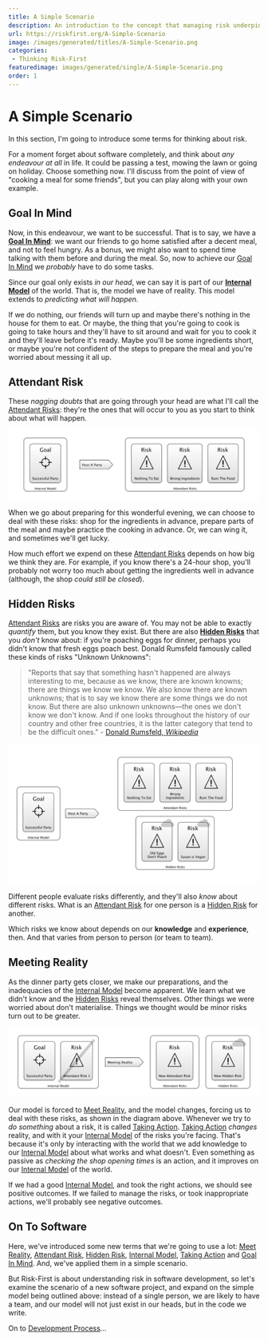 ```yaml
---
title: A Simple Scenario
description: An introduction to the concept that managing risk underpins all activity on projects.
url: https://riskfirst.org/A-Simple-Scenario
image: /images/generated/titles/A-Simple-Scenario.png
categories: 
 - Thinking Risk-First
featuredimage: images/generated/single/A-Simple-Scenario.png
order: 1
---
```


# A Simple Scenario

In this section, I'm going to introduce some terms for thinking about risk.

For a moment forget about software completely, and think about _any endeavour at all_ in life.  It could be passing a test, mowing the lawn or going on holiday.  Choose something now.   I'll discuss from the point of view of "cooking a meal for some friends", but you can play along with your own example.  

## Goal In Mind

Now, in this endeavour, we want to be successful.  That is to say, we have a **[Goal In Mind](Glossary.md#Goal-In-Mind)**:  we want our friends to go home satisfied after a decent meal, and not to feel hungry.   As a bonus, we might also want to spend time talking with them before and during the meal.  So, now to achieve our [Goal In Mind](Glossary.md#Goal-In-Mind) we *probably* have to do some tasks.  

Since our goal only exists _in our head_, we can say it is part of our **[Internal Model](Glossary.md#Internal-model)** of the world.  That is, the model we have of reality.  This model extends to _predicting what will happen_.

If we do nothing, our friends will turn up and maybe there's nothing in the house for them to eat.   Or maybe, the thing that you're going to cook is going to take hours and they'll have to sit around and wait for you to cook it and they'll leave before it's ready.  Maybe you'll be some ingredients short, or maybe you're not confident of the steps to prepare the meal and you're worried about messing it all up.  

## Attendant Risk

These _nagging doubts_ that are going through your head are what I'll call the [Attendant Risks](Glossary.md#attendant-risk):  they're the ones that will occur to you as you start to think about what will happen. 

![Goal In Mind, with the risks you know about](images/generated/introduction/goal_in_mind.png)

When we go about preparing for this wonderful evening, we can choose to deal with these risks:  shop for the ingredients in advance, prepare parts of the meal and maybe practice the cooking in advance.  Or, we can wing it, and sometimes we'll get lucky.

How much effort we expend on these [Attendant Risks](Glossary.md#attendant-risk) depends on how big we think they are.  For example, if you know there's a 24-hour shop, you'll probably not worry too much about getting the ingredients well in advance (although, the shop _could still be closed_).

## Hidden Risks

[Attendant Risks](Glossary.md#attendant-risk) are risks you are aware of.  You may not be able to exactly _quantify_ them, but you know they exist.  But there are also **[Hidden Risks](Glossary.md#attendant-risk)** that you _don't_ know about: if you're poaching eggs for dinner, perhaps you didn't know that fresh eggs poach best.  Donald Rumsfeld famously called these kinds of risks "Unknown Unknowns":

> "Reports that say that something hasn't happened are always interesting to me, because as we know, there are known knowns; there are things we know we know. We also know there are known unknowns; that is to say we know there are some things we do not know. But there are also unknown unknowns—the ones we don't know we don't know. And if one looks throughout the history of our country and other free countries, it is the latter category that tend to be the difficult ones." - [Donald Rumsfeld, _Wikipedia_](https://en.wikipedia.org/wiki/There_are_known_knowns)

![Goal In Mind, the risks you know about and the ones you don't](images/generated/introduction/hidden_risks.png)

Different people evaluate risks differently, and they'll also _know_ about different risks.  What is an [Attendant Risk](Glossary.md#attendant-risk) for one person is a [Hidden Risk](Glossary.md#attendant-risk) for another.     

Which risks we know about depends on our **knowledge** and **experience**, then. <!-- tweet-end --> And that varies from person to person (or team to team).  

## Meeting Reality

As the dinner party gets closer, we make our preparations, and the inadequacies of the [Internal Model](Glossary.md#Internal-Model) become apparent.  We learn what we didn't know and the [Hidden Risks](Glossary.md#hidden-risk) reveal themselves.  Other things we were worried about don't materialise.  Things we thought would be minor risks turn out to be greater.   

![How Taking Action affects Reality, and also changes your Internal Model](images/generated/introduction/model_vs_reality.png)

Our model is forced to [Meet Reality](Glossary.md#meet-reality), and the model changes,  forcing us to deal with these risks, as shown in the diagram above.  Whenever we try to _do something_ about a risk, it is called [Taking Action](Glossary.md#taking-action).  [Taking Action](Glossary.md#taking-action) _changes_ reality, and with it your [Internal Model](Glossary.md#internal-model) of the risks you're facing.  That's because it's only by interacting with the world that we add knowledge to our [Internal Model](Glossary.md#internal-model) about what works and what doesn't.  Even something as passive as _checking the shop opening times_ is an action, and it improves on our [Internal Model](Glossary.md#internal-model) of the world.

If we had a good [Internal Model](Glossary.md#Internal-Model), and took the right actions, we should see positive outcomes.  If we failed to manage the risks, or took inappropriate actions, we'll probably see negative outcomes.

## On To Software

Here, we've introduced some new terms that we're going to use a lot:  [Meet Reality](Glossary.md#meet-reality), [Attendant Risk](Glossary.md#attendant-risk), [Hidden Risk](Glossary.md#attendant-risk), [Internal Model](Glossary.md#Internal-model), [Taking Action](Glossary.md#taking-action) and [Goal In Mind](Glossary.md#Goal-In-Mind).  And, we've applied them in a simple scenario.

But Risk-First is about understanding risk in software development, so let's examine the scenario of a new software project, and expand on the simple model being outlined above:  instead of a single person, we are likely to have a team, and our model will not just exist in our heads, but in the code we write.  

On to [Development Process](Development-Process.md)...